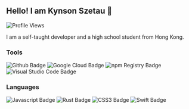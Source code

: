 <ignore>
<!-- Start of about ignored part -->

## Hello! I am Kynson Szetau 👋

<!-- This will only update in an hourly basis -->
<img src="https://img.shields.io/badge/dynamic/json?label=Profile%20Views&query=%24.value&url=https%3A%2F%2Fapi.countapi.xyz%2Fget%2Fkynsonszetau%2Fgithub&style=for-the-badge&logo=github&color=90caf9" alt="Profile Views">

<!-- End of about ignored part -->
</ignore>

I am a self-taught developer and a high school student from Hong Kong.

<ignore>
<!-- Start of about ignored part -->

### Tools
<img src="https://img.shields.io/badge/-Github-gray?style=for-the-badge&logo=github&labelColor=181717" alt="Github Badge">
<img src="https://img.shields.io/badge/-Google%20Cloud-gray?style=for-the-badge&logo=google%20cloud&labelColor=4285f4&logoColor=fff" alt="Google Cloud Badge">
<img src="https://img.shields.io/badge/-npm%20Registry-gray?style=for-the-badge&logo=npm&labelColor=Cb3837" alt="npm Registry Badge">
<img src="https://img.shields.io/badge/-Visual%20Studio%20Code-gray?style=for-the-badge&logo=visual%20studio%20code&labelColor=007acc&logoColor=fff" alt="Visual Studio Code Badge">

  

### Languages
<img src="https://img.shields.io/badge/-Javascript-gray?style=for-the-badge&logo=javascript&labelColor=black&logoColor=f7df1e" alt="Javascript Badge">
<img src="https://img.shields.io/badge/-Rust-gray?style=for-the-badge&logo=rust&labelColor=f05138&logoColor=fff" alt="Rust Badge">
<img src="https://img.shields.io/badge/-CSS3-gray?style=for-the-badge&logo=css3&labelColor=1572b6&logoColor=fff" alt="CSS3 Badge">
<img src="https://img.shields.io/badge/-Swift-gray?style=for-the-badge&logo=swift&labelColor=fff&logoColor=f05138" alt="Swift Badge">

<!-- For triggering a hit -->
<img src="https://api.countapi.xyz/hit/kynsonszetau/github" height="0" width="0">
  
<!-- End of about ignored part -->
</ignore>

<!--
**Kynson/Kynson** is a ✨ _special_ ✨ repository because its `README.md` (this file) appears on your GitHub profile.

Here are some ideas to get you started:

- 🔭 I’m currently working on ...
- 🌱 I’m currently learning ...
- 👯 I’m looking to collaborate on ...
- 🤔 I’m looking for help with ...
- 💬 Ask me about ...
- 📫 How to reach me: ...
- 😄 Pronouns: ...
- ⚡ Fun fact: ...
-->

